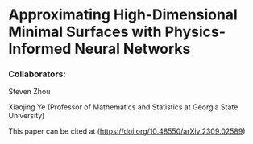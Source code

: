 

# Approximating High-Dimensional Minimal Surfaces with Physics-Informed Neural Networks

### Collaborators:

Steven Zhou 

Xiaojing Ye (Professor of Mathematics and Statistics at Georgia State University)


This paper can be cited at (https://doi.org/10.48550/arXiv.2309.02589)

